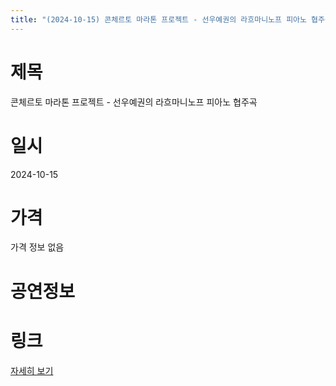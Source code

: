 ```yaml
---
title: "(2024-10-15) 콘체르토 마라톤 프로젝트 - 선우예권의 라흐마니노프 피아노 협주곡"
---
```


# 제목
콘체르토 마라톤 프로젝트 - 선우예권의 라흐마니노프 피아노 협주곡

# 일시
2024-10-15

# 가격
가격 정보 없음

# 공연정보
  
  


# 링크
[자세히 보기](https://www.sac.or.kr/site/main/show/show_view?SN=64171 "https://www.sac.or.kr/site/main/show/show_view?SN=64171")
